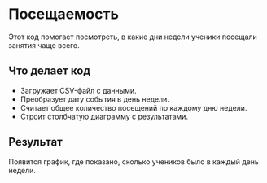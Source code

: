# Посещаемость

Этот код помогает посмотреть, в какие дни недели ученики посещали занятия чаще всего.

## Что делает код

- Загружает CSV-файл с данными.
- Преобразует дату события в день недели.
- Считает общее количество посещений по каждому дню недели.
- Строит столбчатую диаграмму с результатами.
  
## Результат

Появится график, где показано, сколько учеников было в каждый день недели.
